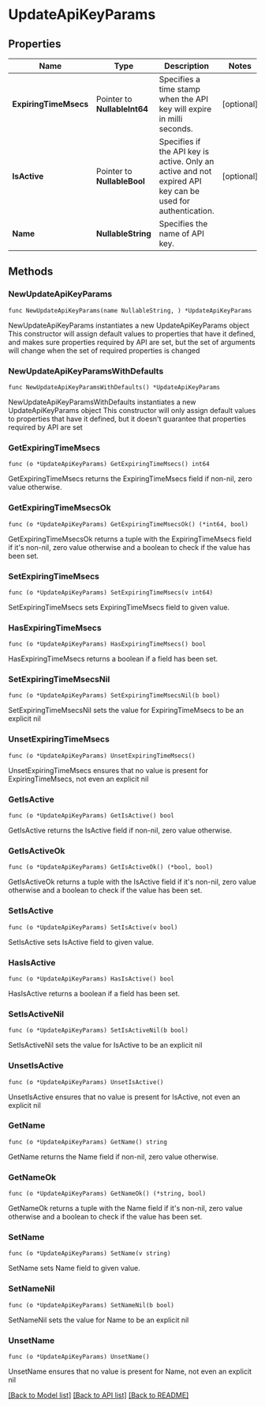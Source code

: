 # UpdateApiKeyParams

## Properties

Name | Type | Description | Notes
------------ | ------------- | ------------- | -------------
**ExpiringTimeMsecs** | Pointer to **NullableInt64** | Specifies a time stamp when the API key will expire in milli seconds. | [optional] 
**IsActive** | Pointer to **NullableBool** | Specifies if the API key is active. Only an active and not expired API key can be used for authentication. | [optional] 
**Name** | **NullableString** | Specifies the name of API key. | 

## Methods

### NewUpdateApiKeyParams

`func NewUpdateApiKeyParams(name NullableString, ) *UpdateApiKeyParams`

NewUpdateApiKeyParams instantiates a new UpdateApiKeyParams object
This constructor will assign default values to properties that have it defined,
and makes sure properties required by API are set, but the set of arguments
will change when the set of required properties is changed

### NewUpdateApiKeyParamsWithDefaults

`func NewUpdateApiKeyParamsWithDefaults() *UpdateApiKeyParams`

NewUpdateApiKeyParamsWithDefaults instantiates a new UpdateApiKeyParams object
This constructor will only assign default values to properties that have it defined,
but it doesn't guarantee that properties required by API are set

### GetExpiringTimeMsecs

`func (o *UpdateApiKeyParams) GetExpiringTimeMsecs() int64`

GetExpiringTimeMsecs returns the ExpiringTimeMsecs field if non-nil, zero value otherwise.

### GetExpiringTimeMsecsOk

`func (o *UpdateApiKeyParams) GetExpiringTimeMsecsOk() (*int64, bool)`

GetExpiringTimeMsecsOk returns a tuple with the ExpiringTimeMsecs field if it's non-nil, zero value otherwise
and a boolean to check if the value has been set.

### SetExpiringTimeMsecs

`func (o *UpdateApiKeyParams) SetExpiringTimeMsecs(v int64)`

SetExpiringTimeMsecs sets ExpiringTimeMsecs field to given value.

### HasExpiringTimeMsecs

`func (o *UpdateApiKeyParams) HasExpiringTimeMsecs() bool`

HasExpiringTimeMsecs returns a boolean if a field has been set.

### SetExpiringTimeMsecsNil

`func (o *UpdateApiKeyParams) SetExpiringTimeMsecsNil(b bool)`

 SetExpiringTimeMsecsNil sets the value for ExpiringTimeMsecs to be an explicit nil

### UnsetExpiringTimeMsecs
`func (o *UpdateApiKeyParams) UnsetExpiringTimeMsecs()`

UnsetExpiringTimeMsecs ensures that no value is present for ExpiringTimeMsecs, not even an explicit nil
### GetIsActive

`func (o *UpdateApiKeyParams) GetIsActive() bool`

GetIsActive returns the IsActive field if non-nil, zero value otherwise.

### GetIsActiveOk

`func (o *UpdateApiKeyParams) GetIsActiveOk() (*bool, bool)`

GetIsActiveOk returns a tuple with the IsActive field if it's non-nil, zero value otherwise
and a boolean to check if the value has been set.

### SetIsActive

`func (o *UpdateApiKeyParams) SetIsActive(v bool)`

SetIsActive sets IsActive field to given value.

### HasIsActive

`func (o *UpdateApiKeyParams) HasIsActive() bool`

HasIsActive returns a boolean if a field has been set.

### SetIsActiveNil

`func (o *UpdateApiKeyParams) SetIsActiveNil(b bool)`

 SetIsActiveNil sets the value for IsActive to be an explicit nil

### UnsetIsActive
`func (o *UpdateApiKeyParams) UnsetIsActive()`

UnsetIsActive ensures that no value is present for IsActive, not even an explicit nil
### GetName

`func (o *UpdateApiKeyParams) GetName() string`

GetName returns the Name field if non-nil, zero value otherwise.

### GetNameOk

`func (o *UpdateApiKeyParams) GetNameOk() (*string, bool)`

GetNameOk returns a tuple with the Name field if it's non-nil, zero value otherwise
and a boolean to check if the value has been set.

### SetName

`func (o *UpdateApiKeyParams) SetName(v string)`

SetName sets Name field to given value.


### SetNameNil

`func (o *UpdateApiKeyParams) SetNameNil(b bool)`

 SetNameNil sets the value for Name to be an explicit nil

### UnsetName
`func (o *UpdateApiKeyParams) UnsetName()`

UnsetName ensures that no value is present for Name, not even an explicit nil

[[Back to Model list]](../README.md#documentation-for-models) [[Back to API list]](../README.md#documentation-for-api-endpoints) [[Back to README]](../README.md)


